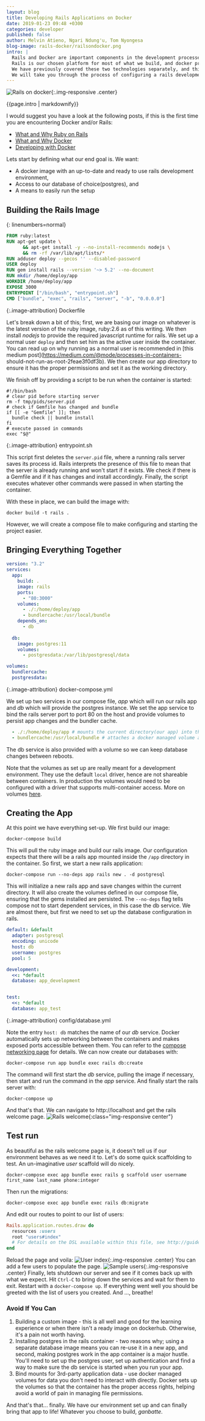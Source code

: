 ```yaml
---
layout: blog
title: Developing Rails Applications on Docker
date: 2019-01-23 09:48 +0300
categories: developer
published: false
author: Melvin Atieno, Ngari Ndung'u, Tom Nyongesa
blog-image: rails-docker/railsondocker.png
intro: |
  Rails and Docker are important components in the development processes at Zegetech.
  Rails is our chosen platform for most of what we build, and docker provides pain-free environment management both for development and in production.
  We have previously covered these two technologies separately, and this post covers the sweet spot at their intersection.
  We will take you through the process of configuring a rails development environment on docker, and configure a postgres database for it.
---
```


![Rails on docker](/assets/images/blog/{{page.blog-image}}){:.img-responsive .center}

{{page.intro | markdownify}}

I would suggest you have a look at the following posts, if this is the first time you are encountering Docker and/or Rails:
- [What and Why Ruby on Rails](2018-10-17-why-ruby-on-rails.md)
- [What and Why Docker](2018-10-29-what-and-why-docker.md)
- [Developing with Docker](2018-11-08-developing-with-docker.md)

Lets start by defining what our end goal is. We want:
- A docker image with an up-to-date and ready to use rails development environment,
- Access to our database of choice(postgres), and
- A means to easily run the setup

## Building the Rails Image
{: linenumbers=normal}
~~~ Dockerfile
FROM ruby:latest
RUN apt-get update \
      && apt-get install -y --no-install-recommends nodejs \
      && rm -rf /var/lib/apt/lists/*
RUN adduser deploy --gecos '' --disabled-password
USER deploy
RUN gem install rails --version '~> 5.2' --no-document
RUN mkdir /home/deploy/app
WORKDIR /home/deploy/app
EXPOSE 3000
ENTRYPOINT ["/bin/bash", "entrypoint.sh"]
CMD ["bundle", "exec", "rails", "server", "-b", "0.0.0.0"]
~~~

{:.image-attribution}
Dockerfile

Let's break down a bit of this; first, we are basing our image on whatever is the latest version of the ruby image, ruby:2.6 as of this writing.
We then install *nodejs* to provide the required javascript runtime for rails.
We set up a normal user `deploy` and then set him as the active user inside the container.
You can read up on why running as a normal user is recommended in [this medium post](https://medium.com/@mode/processes-in-containers-  should-not-run-as-root-2feae3f0df3b).
We then create our app directory to ensure it has the proper permissions and set it as the working directory.

We finish off by providing a script to be run when the container is started:
~~~ shell
#!/bin/bash
# clear pid before starting server
rm -f tmp/pids/server.pid
# check if Gemfile has changed and bundle
if [[ -e "Gemfile" ]]; then
  bundle check || bundle install
fi
# execute passed in commands
exec "$@"
~~~

{:.image-attribution}
entrypoint.sh

This script first deletes the `server.pid` file, where a running rails server saves its process id.
Rails interprets the presence of this file to mean that the server is already running and won't start if it exists.
We check if there is a Gemfile and if it has changes and install accordingly.
Finally, the script executes whatever other commands were passed in when starting the container.

With these in place, we can build the image with:
~~~ shell
docker build -t rails .
~~~

However, we will create a compose file to make configuring and starting the project easier.

## Bringing Everything Together
~~~ yml
version: "3.2"
services:
  app:
    build: .
    image: rails
    ports:
      - "80:3000"
    volumes:
      - ./:/home/deploy/app
      - bundlercache:/usr/local/bundle
    depends_on:
      - db
  
  db:
    image: postgres:11
    volumes:
      - postgresdata:/var/lib/postgresql/data

volumes:
  bundlercache:
  postgresdata:
~~~

{:.image-attribution}
docker-compose.yml

We set up two services in our compose file, *app* which will run our rails app and *db* which will provide the postgres instance.
We set the app service to bind the rails server port to port 80 on the host and provide volumes to persist app changes and the bundler cache.
~~~ yml
  - ./:/home/deploy/app # mounts the current directory(our app) into the container
  - bundlercache:/usr/local/bundle # attaches a docker managed volume and pre-populates it with the contents of /usr/local/bundle
~~~
The db service is also provided with a volume so we can keep database changes between reboots.

Note that the volumes as set up are really meant for a development environment. They use the default `local` driver, hence are not shareable between containers.
In production the volumes would need to be configured with a driver that supports multi-container access. More on volumes [here](https://docs.docker.com/storage/volumes/).

## Creating the App
At this point we have everything set-up. We first build our image:
~~~ shell
docker-compose build
~~~
This will pull the ruby image and build our rails image.
Our configuration expects that there will be a rails app mounted inside the `/app` directory in the container. So first, we start a new rails application:
~~~ shell
docker-compose run --no-deps app rails new . -d postgresql
~~~
This will initialize a new rails app and save changes within the current directory.
It will also create the volumes defined in our compose file, ensuring that the gems installed are persisted.
The `--no-deps` flag tells compose not to start dependent services, in this case the db service.
We are almost there, but first we need to set up the database configuration in rails.
~~~ yml
default: &default
  adapter: postgresql
  encoding: unicode
  host: db
  username: postgres
  pool: 5

development:
  <<: *default
  database: app_development


test:
  <<: *default
  database: app_test
~~~

{:.image-attribution}
config/database.yml

Note the entry `host: db` matches the name of our *db* service. Docker automatically sets up networking between the containers and makes exposed ports accessible between them.
You can refer to the [compose networking page](https://docs.docker.com/compose/networking/) for details.
We can now create our databases with:
~~~
docker-compose run app bundle exec rails db:create
~~~
The command will first start the *db* service, pulling the image if necessary, then start and run the command in the *app* service.
And finally start the rails server with:
~~~ shell
docker-compose up
~~~
And that's that. We can navigate to http://localhost and get the rails welcome page.
![Rails welcome](/assets/images/blog/rails-docker/rails_welcome.png){:class="img-responsive center"}

## Test run
As beautiful as the rails welcome page is, it doesn't tell us if our environment behaves as we need it to.
Let's do some quick scaffolding to test. An un-imaginative *user* scaffold will do nicely.
~~~ shell
docker-compose exec app bundle exec rails g scaffold user username first_name last_name phone:integer
~~~
Then run the migrations:
~~~ shell
docker-compose exec app bundle exec rails db:migrate
~~~
And edit our routes to point to our list of users:
~~~ ruby
Rails.application.routes.draw do
  resources :users
  root "users#index"
  # For details on the DSL available within this file, see http://guides.rubyonrails.org/routing.html
end
~~~
Reload the page and voila:
![User index](/assets/images/blog/rails-docker/user_index.png){:.img-responsive .center}
You can add a few users to populate the page.
![Sample users](/assets/images/blog/rails-docker/user_list.png){:.img-responsive .center}
Finally, lets shutdown our server and see if it comes back up with what we expect.
Hit `Ctrl-C` to bring down the services and wait for them to exit. Restart with a `docker-compose up`.
If everything went well you should be greeted with the list of users you created. And ..., breathe!

### Avoid If You Can
1. Building a custom image - this is all well and good for the learning experience or when there isn't a ready image on dockerhub.
  Otherwise, it's a pain not worth having.
2. Installing postgres in the rails container - two reasons why; using a separate database image means you can re-use it in a new app, and second, making postgres work in the app container is a major hustle.
  You'll need to set up the postgres user, set up authentication and find a way to make sure the db service is started when you run your app.
3. Bind mounts for 3rd-party application data - use docker managed volumes for data you don't need to interact with directly.
  Docker sets up the volumes so that the container has the proper access rights, helping avoid a world of pain in managing file permissions.

And that's that... finally. We have our environment set up and can finally bring that app to life!
Whatever you choose to build, *ganbatte*.

